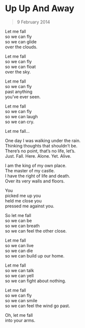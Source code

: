 # Up Up And Away

> 9 February 2014

Let me fall  
so we can fly  
so we can glide  
over the clouds.

Let me fall  
so we can fly  
so we can float  
over the sky.

Let me fall  
so we can fly  
past anything  
you’ve ever seen.

Let me fall  
so we can fly  
so we can laugh  
so we can cry.

Let me fall…

One day I was walking under the rain.  
Thinking thoughts that shouldn’t be.  
There’s no point, that’s no life, let’s.  
Just. Fall. Here. Alone. Yet. Alive.

I am the king of my own place.  
The master of my castle.  
I have the right of life and death.  
Over its very walls and floors.

You  
picked me up you  
held me close you  
pressed me against you.

So let me fall  
so we can be  
so we can breath  
so we can feel the other close.

Let me fall  
so we can live  
so we can die  
so we can build up our home.

Let me fall  
so we can talk  
so we can yell  
so we can fight about nothing.

Let me fall  
so we can fly  
so we can smile  
so we can feel the wind go past.

Oh, let me fall  
into your arms.

